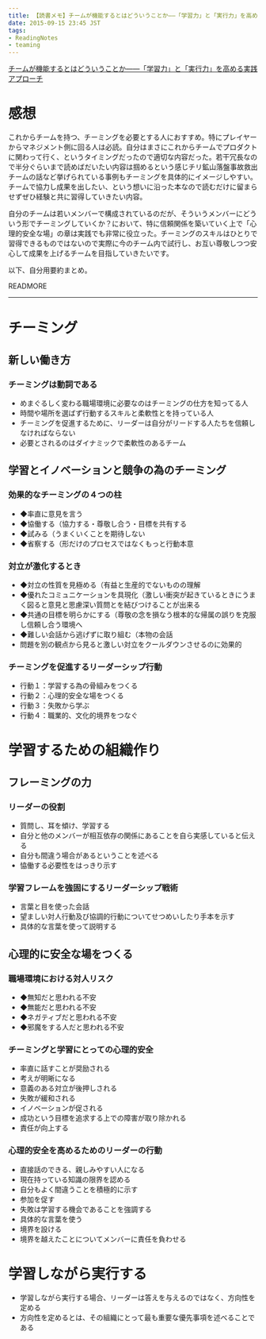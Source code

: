 ```yaml
---
title: 【読書メモ】チームが機能するとはどういうことか――「学習力」と「実行力」を高める実践アプローチ
date: 2015-09-15 23:45 JST
tags:
- ReadingNotes
- teaming
---
```


[チームが機能するとはどういうことか――「学習力」と「実行力」を高める実践アプローチ](http://www.amazon.co.jp/%E3%83%81%E3%83%BC%E3%83%A0%E3%81%8C%E6%A9%9F%E8%83%BD%E3%81%99%E3%82%8B%E3%81%A8%E3%81%AF%E3%81%A9%E3%81%86%E3%81%84%E3%81%86%E3%81%93%E3%81%A8%E3%81%8B%E2%80%95%E2%80%95%E3%80%8C%E5%AD%A6%E7%BF%92%E5%8A%9B%E3%80%8D%E3%81%A8%E3%80%8C%E5%AE%9F%E8%A1%8C%E5%8A%9B%E3%80%8D%E3%82%92%E9%AB%98%E3%82%81%E3%82%8B%E5%AE%9F%E8%B7%B5%E3%82%A2%E3%83%97%E3%83%AD%E3%83%BC%E3%83%81-%E3%82%A8%E3%82%A4%E3%83%9F%E3%83%BC%E3%83%BBC%E3%83%BB%E3%82%A8%E3%83%89%E3%83%A2%E3%83%B3%E3%83%89%E3%82%BD%E3%83%B3/dp/4862761828)

# 感想
これからチームを持つ、チーミングを必要とする人におすすめ。特にプレイヤーからマネジメント側に回る人は必読。自分はまさにこれからチームでプロダクトに関わって行く、というタイミングだったので適切な内容だった。若干冗長なので半分ぐらいまで読めばだいたい内容は掴めるという感じチリ鉱山落盤事故救出チームの話など挙げられている事例もチーミングを具体的にイメージしやすい。チームで協力し成果を出したい、という想いに沿った本なので読むだけに留まらせずぜひ経験と共に習得していきたい内容。

自分のチームは若いメンバーで構成されているのだが、そういうメンバーにどういう形でチーミングしていくか？において、特に信頼関係を築いていく上で「心理的安全な場」の章は実践でも非常に役立った。チーミングのスキルはひとりで習得できるものではないので実際に今のチーム内で試行し、お互い尊敬しつつ安心して成果を上げるチームを目指していきたいです。

以下、自分用要約まとめ。

READMORE

-------------

# チーミング

## 新しい働き方

### チーミングは動詞である
- めまぐるしく変わる職場環境に必要なのはチーミングの仕方を知ってる人
- 時間や場所を選ばず行動するスキルと柔軟性とを持っている人
- チーミングを促進するために、リーダーは自分がリードする人たちを信頼しなければならない
- 必要とされるのはダイナミックで柔軟性のあるチーム

## 学習とイノベーションと競争の為のチーミング

### 効果的なチーミングの４つの柱
- ◆率直に意見を言う
- ◆協働する（協力する・尊敬し合う・目標を共有する
- ◆試みる（うまくいくことを期待しない
- ◆省察する（形だけのプロセスではなくもっと行動本意

### 対立が激化するとき
- ◆対立の性質を見極める（有益と生産的でないものの理解
- ◆優れたコミュニケーションを具現化（激しい衝突が起きているときにうまく図ると意見と思慮深い質問とを結びつけることが出来る
- ◆共通の目標を明らかにする（尊敬の念を損なう根本的な帰属の誤りを克服し信頼し合う環境へ
- ◆難しい会話から逃げずに取り組む（本物の会話
- 問題を別の観点から見ると激しい対立をクールダウンさせるのに効果的

### チーミングを促進するリーダーシップ行動
- 行動１：学習する為の骨組みをつくる
- 行動２：心理的安全な場をつくる
- 行動３：失敗から学ぶ
- 行動４：職業的、文化的境界をつなぐ

# 学習するための組織作り

## フレーミングの力

### リーダーの役割
- 質問し、耳を傾け、学習する
- 自分と他のメンバーが相互依存の関係にあることを自ら実感していると伝える
- 自分も間違う場合があるということを述べる
- 恊働する必要性をはっきり示す


### 学習フレームを強固にするリーダーシップ戦術
- 言葉と目を使った会話
- 望ましい対人行動及び協調的行動についてせつめいしたり手本を示す
- 具体的な言葉を使って説明する

## 心理的に安全な場をつくる

### 職場環境における対人リスク
- ◆無知だと思われる不安
- ◆無能だと思われる不安
- ◆ネガティブだと思われる不安
- ◆邪魔をする人だと思われる不安

### チーミングと学習にとっての心理的安全
- 率直に話すことが奨励される
- 考えが明晰になる
- 意義のある対立が後押しされる
- 失敗が緩和される
- イノベーションが促される
- 成功という目標を追求する上での障害が取り除かれる
- 責任が向上する

### 心理的安全を高めるためのリーダーの行動
- 直接話のできる、親しみやすい人になる
- 現在持っている知識の限界を認める
- 自分もよく間違うことを積極的に示す
- 参加を促す
- 失敗は学習する機会であることを強調する
- 具体的な言葉を使う
- 境界を設ける
- 境界を越えたことについてメンバーに責任を負わせる

# 学習しながら実行する
- 学習しながら実行する場合、リーダーは答えを与えるのではなく、方向性を定める
- 方向性を定めるとは、その組織にとって最も重要な優先事項を述べることである
